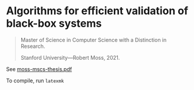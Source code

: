 # Algorithms for efficient validation of black-box systems
> Master of Science in Computer Science with a Distinction in Research.
>
> Stanford University—Robert Moss, 2021.

See [moss-mscs-thesis.pdf](./moss-mscs-thesis.pdf)

To compile, run `latexmk`